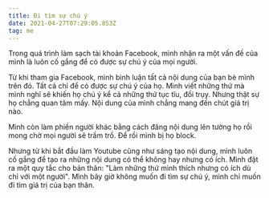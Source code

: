 ```yaml
---
title: Đi tìm sự chú ý
date: 2021-04-27T07:29:05.853Z
tag: me
---
```

Trong quá trình làm sạch tài khoản Facebook, mình nhận ra một vấn đề của mình là luôn cố gắng để có được sự chú ý của mọi người.

Từ khi tham gia Facebook, mình bình luận tất cả nội dung của bạn bè mình trên đó. Tất cả chỉ để có được sự chú ý của họ. Mình viết những thứ mà mình nghĩ sẽ khiến họ chú ý kể cả những thứ tục tĩu, đồi trụy. Nhưng thật sự họ chẳng quan tâm mấy. Nội dung của mình chẳng mang đến chút giá trị nào. 

Mình còn làm phiền người khác bằng cách đăng nội dung lên tường họ rồi mong chờ mọi người sẽ trầm trồ. Để rồi mình bị họ block. 

Nhưng từ khi bắt đầu làm Youtube cũng như sáng tạo nội dung, mình luôn cố gắng để tạo ra những nội dung có thể không hay nhưng có ích. Mình đặt ra một quy tắc cho bản thân: "Làm những thứ mình thích nhưng có ích dù chỉ với một người". Mình bây giờ không muốn đi tìm sự chú ý, mình chỉ muốn đi tìm giá trị của bạn thân.